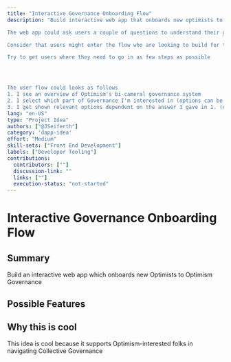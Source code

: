 ```yaml
---
title: "Interactive Governance Onboarding Flow"
description: "Build interactive web app that onboards new optimists to Optimism Governance. 

The web app could ask users a couple of questions to understand their goals in participating in Optimism Governance. 

Consider that users might enter the flow who are looking to build for the Collective, receive a grant or participate in Governance. To gain relevant context/resources you can visit the Optimism Governance docs (https://community.optimism.io/docs/governance/)

Try to get users where they need to go in as few steps as possible




The user flow could looks as follows 
1. I see an overview of Optimism's bi-cameral governance system 
2. I select which part of Governance I'm interested in (options can be receiving a grant contributing to the Collective becoming a delegate, delegating my OP)
3. I get shown relevant options dependent on the answer I gave in 1. (e.g. if contributing to the Collective was selected, next question could be Do you already know what you would like to build for the Collective? (Y/N), dependent on the answer the user is forwarded to either Token House missions or builder ideas)"
lang: "en-US"
type: "Project Idea"
authors: ["@JSeiferth"]
category: 'dapp-idea'
effort: "Medium"
skill-sets: ["Front End Development"]
labels: ["Developer Tooling"]
contributions:
  contributors: [""]
  discussion-link: ""
  links: [""]
  execution-status: "not-started"
---
```


# Interactive Governance Onboarding Flow

## Summary

Build an interactive web app which onboards new Optimists to Optimism Governance

## Possible Features

## Why this is cool

This idea is cool because it supports Optimism-interested folks in navigating Collective Governance
